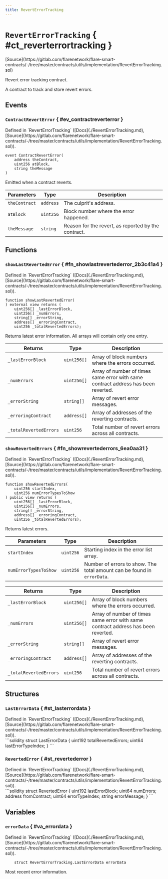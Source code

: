 ```yaml
---
title: RevertErrorTracking
---
```


<!-- This is an autogenerated file. Do not edit! -->

# `RevertErrorTracking` { #ct_reverterrortracking }

<div class="api-node-source" markdown>
[Source](https://gitlab.com/flarenetwork/flare-smart-contracts/-/tree/master/contracts/utils/implementation/RevertErrorTracking.sol)
</div>

<div class="api-node-internal" markdown>

Revert error tracking contract.

A contract to track and store revert errors.

</div>

<div class="api-node-type" markdown>

## Events

<div class="api-node" markdown>

### `ContractRevertError` { #ev_contractreverterror }

<div class="api-node-source" markdown>
Defined in `RevertErrorTracking` ([Docs](./RevertErrorTracking.md), [Source](https://gitlab.com/flarenetwork/flare-smart-contracts/-/tree/master/contracts/utils/implementation/RevertErrorTracking.sol)).
</div>

<div class="api-node-internal" markdown>

```solidity
event ContractRevertError(
    address theContract,
    uint256 atBlock,
    string theMessage
)
```

Emitted when a contract reverts.

| Parameters | Type | Description |
| ---------- | ---- | ----------- |
| `theContract` | `address` | The culprit's address. |
| `atBlock` | `uint256` | Block number where the error happened. |
| `theMessage` | `string` | Reason for the revert, as reported by the contract. |

</div>
</div>

</div>

<div class="api-node-type" markdown>

## Functions

<div class="api-node" markdown>

### `showLastRevertedError` { #fn_showlastrevertederror_2b3c41a4 }

<div class="api-node-source" markdown>
Defined in `RevertErrorTracking` ([Docs](./RevertErrorTracking.md), [Source](https://gitlab.com/flarenetwork/flare-smart-contracts/-/tree/master/contracts/utils/implementation/RevertErrorTracking.sol)).
</div>

<div class="api-node-internal" markdown>

```solidity
function showLastRevertedError(
) external view returns (
    uint256[] _lastErrorBlock,
    uint256[] _numErrors,
    string[] _errorString,
    address[] _erroringContract,
    uint256 _totalRevertedErrors);
```

Returns latest error information. All arrays will contain only one entry.

| Returns | Type | Description |
| ------- | ---- | ----------- |
| `_lastErrorBlock` | `uint256[]` | Array of block numbers where the errors occurred. |
| `_numErrors` | `uint256[]` | Array of number of times same error with same contract address has been reverted. |
| `_errorString` | `string[]` | Array of revert error messages. |
| `_erroringContract` | `address[]` | Array of addresses of the reverting contracts. |
| `_totalRevertedErrors` | `uint256` | Total number of revert errors across all contracts. |
</div>
</div>

<div class="api-node" markdown>

### `showRevertedErrors` { #fn_showrevertederrors_6ea0aa31 }

<div class="api-node-source" markdown>
Defined in `RevertErrorTracking` ([Docs](./RevertErrorTracking.md), [Source](https://gitlab.com/flarenetwork/flare-smart-contracts/-/tree/master/contracts/utils/implementation/RevertErrorTracking.sol)).
</div>

<div class="api-node-internal" markdown>

```solidity
function showRevertedErrors(
    uint256 startIndex,
    uint256 numErrorTypesToShow
) public view returns (
    uint256[] _lastErrorBlock,
    uint256[] _numErrors,
    string[] _errorString,
    address[] _erroringContract,
    uint256 _totalRevertedErrors);
```

Returns latest errors.

| Parameters | Type | Description |
| ---------- | ---- | ----------- |
| `startIndex` | `uint256` | Starting index in the error list array. |
| `numErrorTypesToShow` | `uint256` | Number of errors to show. The total amount can be found in `errorData`. |

| Returns | Type | Description |
| ------- | ---- | ----------- |
| `_lastErrorBlock` | `uint256[]` | Array of block numbers where the errors occurred. |
| `_numErrors` | `uint256[]` | Array of number of times same error with same contract address has been reverted. |
| `_errorString` | `string[]` | Array of revert error messages. |
| `_erroringContract` | `address[]` | Array of addresses of the reverting contracts. |
| `_totalRevertedErrors` | `uint256` | Total number of revert errors across all contracts. |
</div>
</div>

</div>

<div class="api-node-type" markdown>

## Structures

<div class="api-node" markdown>

### `LastErrorData` { #st_lasterrordata }

<div class="api-node-source" markdown>
Defined in `RevertErrorTracking` ([Docs](./RevertErrorTracking.md), [Source](https://gitlab.com/flarenetwork/flare-smart-contracts/-/tree/master/contracts/utils/implementation/RevertErrorTracking.sol)).
</div>

<div class="api-node-internal" markdown>

</div>
```solidity
struct LastErrorData {
  uint192 totalRevertedErrors;
  uint64 lastErrorTypeIndex;
}
```

</div>

<div class="api-node" markdown>

### `RevertedError` { #st_revertederror }

<div class="api-node-source" markdown>
Defined in `RevertErrorTracking` ([Docs](./RevertErrorTracking.md), [Source](https://gitlab.com/flarenetwork/flare-smart-contracts/-/tree/master/contracts/utils/implementation/RevertErrorTracking.sol)).
</div>

<div class="api-node-internal" markdown>

</div>
```solidity
struct RevertedError {
  uint192 lastErrorBlock;
  uint64 numErrors;
  address fromContract;
  uint64 errorTypeIndex;
  string errorMessage;
}
```

</div>

</div>

<div class="api-node-type" markdown>

## Variables

<div class="api-node" markdown>

### `errorData` { #va_errordata }

<div class="api-node-source" markdown>
Defined in `RevertErrorTracking` ([Docs](./RevertErrorTracking.md), [Source](https://gitlab.com/flarenetwork/flare-smart-contracts/-/tree/master/contracts/utils/implementation/RevertErrorTracking.sol)).
</div>

<div class="api-node-internal" markdown>

```solidity
    struct RevertErrorTracking.LastErrorData errorData
```

Most recent error information.

</div>
</div>

</div>

